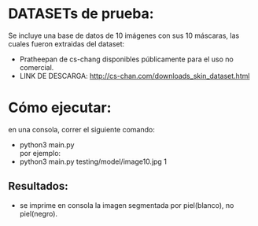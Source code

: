 # DATASETs de prueba:
Se incluye una base de datos de 10 imágenes con sus 10 máscaras,
las cuales fueron extraidas del dataset:
   - Pratheepan de cs-chang  disponibles públicamente
para el uso no comercial.
   - LINK DE DESCARGA:
http://cs-chan.com/downloads_skin_dataset.html

# Cómo ejecutar:
en una consola, correr el siguiente comando:
- python3 main.py <ruta a imagen> <phi>  
por ejemplo:
- python3 main.py testing/model/image10.jpg 1

## Resultados:
- se imprime en consola la imagen segmentada por piel(blanco), no piel(negro).